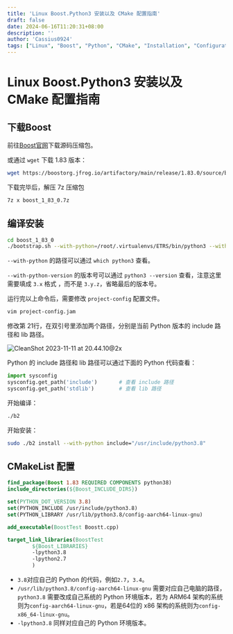 ```yaml
---
title: 'Linux Boost.Python3 安装以及 CMake 配置指南'
draft: false
date: 2024-06-16T11:20:31+08:00
description: ''
author: 'Cassius0924'
tags: ["Linux", "Boost", "Python", "CMake", "Installation", "Configuration", "Tutorial"]
---
```


# Linux Boost.Python3 安装以及 CMake 配置指南

## 下载Boost

前往[Boost官网](https://www.boost.org/)下载源码压缩包。

或通过 `wget` 下载 1.83 版本：

```bash
wget https://boostorg.jfrog.io/artifactory/main/release/1.83.0/source/boost_1_83_0.7z
```

下载完毕后，解压 7z 压缩包

```bash
7z x boost_1_83_0.7z
```

## 编译安装

```bash
cd boost_1_83_0
./bootstrap.sh --with-python=/root/.virtualenvs/ETRS/bin/python3 --with-python-version=3.8 --with-libraries=all 
```

`--with-python` 的路径可以通过 `which python3` 查看。

`--with-python-version` 的版本号可以通过 `python3 --version` 查看，注意这里需要填成 `3.x` 格式 ，而不是 `3.y.z`，省略最后的版本号。

运行完以上命令后，需要修改 `project-config` 配置文件。

```bash
vim project-config.jam
```

修改第 21行，在双引号里添加两个路径，分别是当前 Python 版本的 include 路径和 lib 路径。

![CleanShot 2023-11-11 at 20.44.10@2x](https://s2.loli.net/2023/11/11/gKp5WhZYdrC1XAN.png)

Python 的 include 路径和 lib 路径可以通过下面的 Python 代码查看：

```python
import sysconfig
sysconfig.get_path('include')		# 查看 include 路径
sysconfig.get_path('stdlib')		# 查看 lib 路径
```

开始编译：

```bash
./b2 
```

开始安装：

```bash
sudo ./b2 install --with-python include="/usr/include/python3.8"
```

## CMakeList 配置

```cmake
find_package(Boost 1.83 REQUIRED COMPONENTS python38)
include_directories(${Boost_INCLUDE_DIRS})

set(PYTHON_DOT_VERSION 3.8)
set(PYTHON_INCLUDE /usr/include/python3.8)
set(PYTHON_LIBRARY /usr/lib/python3.8/config-aarch64-linux-gnu)

add_executable(BoostTest Boostt.cpp)

target_link_libraries(BoostTest
        ${Boost_LIBRARIES}
        -lpython3.8
        -lpython2.7
        )
```

- `3.8`对应自己的 Python 的代码，例如`2.7`，`3.4`。
- `/usr/lib/python3.8/config-aarch64-linux-gnu` 需要对应自己电脑的路径，`python3.8` 需要改成自己系统的 Python 环境版本，若为 ARM64 架构的系统则为`config-aarch64-linux-gnu`，若是64位的 x86 架构的系统则为`config-x86_64-linux-gnu`。
- `-lpython3.8` 同样对应自己的 Python 环境版本。
